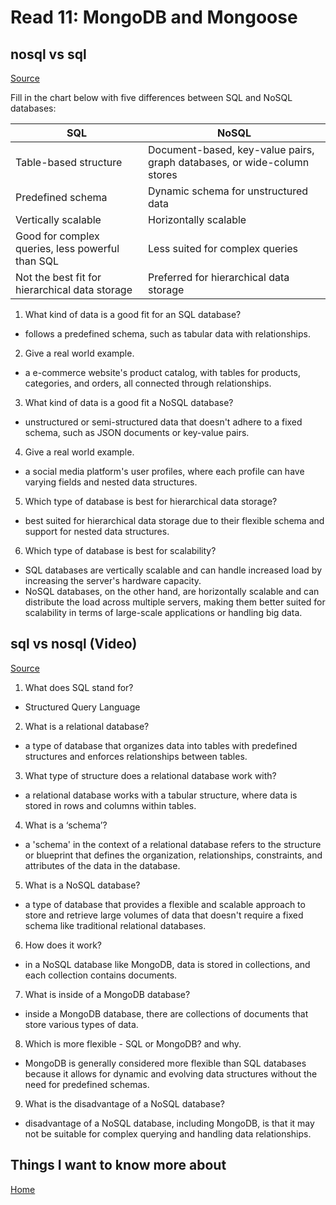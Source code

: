# Read 11: MongoDB and Mongoose

## nosql vs sql

[Source](https://www.thegeekstuff.com/2014/01/sql-vs-nosql-db/?utm_source=tuicool)

Fill in the chart below with five differences between SQL and NoSQL databases:

|   SQL                 |   NoSQL   |
|-----------------------|-----------|
|Table-based structure  |Document-based, key-value pairs, graph databases, or wide-column stores |
|Predefined schema |Dynamic schema for unstructured data |
|Vertically scalable |Horizontally scalable |
|Good for complex queries, less powerful than SQL |Less suited for complex queries |
|Not the best fit for hierarchical data storage	|Preferred for hierarchical data storage |

1. What kind of data is a good fit for an SQL database?

- follows a predefined schema, such as ​tabular data with relationships.

2. Give a real world example.

- a e-commerce website's product catalog, with tables for products, categories, and orders, all connected through relationships.

3. What kind of data is a good fit a NoSQL database?

- unstructured or semi-structured data that doesn't adhere to a fixed schema, such as ​JSON documents or ​key-value pairs.

4. Give a real world example.

- a ​social media platform's user profiles, where each profile can have varying fields and nested data structures.

5. Which type of database is best for hierarchical data storage?

- best suited for hierarchical data storage due to their flexible schema and support for nested data structures.

6. Which type of database is best for scalability?

- SQL databases are vertically scalable and can handle increased load by increasing the server's hardware capacity.
- NoSQL databases, on the other hand, are horizontally scalable and can distribute the load across multiple servers, making them better suited for scalability in terms of large-scale applications or handling big data.


## sql vs nosql (Video)

[Source](https://www.youtube.com/watch?v=ZS_kXvOeQ5Y)

1. What does SQL stand for?

- Structured Query Language

2. What is a relational database?

- a type of database that organizes data into ​tables with predefined structures and enforces relationships between tables.

3. What type of structure does a relational database work with?

- a relational database works with a tabular structure, where data is stored in rows and columns within tables.

4. What is a ‘schema’?

- a 'schema' in the context of a relational database refers to the structure or blueprint that defines the organization, relationships, constraints, and attributes of the data in the database.

5. What is a NoSQL database?

- a type of database that provides a flexible and scalable approach to store and retrieve large volumes of data that doesn't require a fixed schema like traditional relational databases.

6. How does it work?

- in a NoSQL database like MongoDB, data is stored in collections, and each collection contains documents.

7. What is inside of a MongoDB database?

- inside a MongoDB database, there are collections of documents that store various types of data.

8. Which is more flexible - SQL or MongoDB? and why.

- MongoDB is generally considered more flexible than SQL databases because it allows for dynamic and evolving data structures without the need for predefined schemas.

9. What is the disadvantage of a NoSQL database?

- disadvantage of a NoSQL database, including MongoDB, is that it may not be suitable for complex querying and handling data relationships.

## Things I want to know more about

[Home](https://sfpagalan.github.io/reading-notes/)